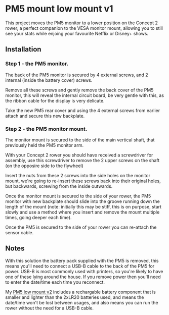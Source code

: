 # PM5 mount low mount v1

This project moves the PM5 monitor to a lower position on the Concept 2 rower, a perfect companion to the VESA monitor mount, allowing you to still see your stats while enjoing your favourite Netflix or Disney+ shows.

## Installation

### Step 1 -  the PM5 monitor.

The back of the PM5 monitor is secured by 4 external screws, and 2 internal (inside the battery cover) screws. 

Remove all these screws and gently remove the back cover of the PM5 monitor, this will reveal the internal circuit board, be very gentle with this, as the ribbon cable for the display is very delicate.

Take the new PM5 rear cover and using the 4 external screws from earlier attach and secure this new backplate.

### Step 2 - the PM5 monitor mount.

The monitor mount is secured to the side of the main vertical shaft, that previously held the PM5 monitor arm.

With your Concept 2 rower you should have received a screwdriver for assembly, use this screwdriver to remove the 2 upper screws on the shaft (on the opposire side to the flywheel)

Insert the nuts from these 2 screws into the side holes on the monitor mount, we're going to re-insert these screws back into their original holes, but backwards, screwing from the inside outwards.

Once the monitor mount is secured to the side of your rower, the PM5 monitor with new backplate should slide into the groove running down the length of the mount (note: initially this may be stiff, this is on purpose, start slowly and use a method where you insert and remove the mount multiple times, going deeper each time).

Once the PM5 is secured to the side of your rower you can re-attach the sensor cable.

## Notes

With this solution the battery pack supplied with the PM5 is removed, this means you'll need to connect a USB-B cable to the back of the PM5 for power. USB-B is most commonly used with printers, so you're likely to have one of these lying around the house. If you remove power then you'll need to enter the date/time each time you reconnect.

My [PM5 low mount v2](/pm5%20low%20mount%20v2) includes a rechargable battery component that is smaller and lighter than the 2xLR20 batteries used, and means the date/time won't be lost between usages, and also means you can run the rower without the need for a USB-B cable.